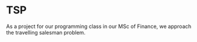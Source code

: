 # TSP
As a project for our programming class in our MSc of Finance, we approach the travelling salesman problem.

